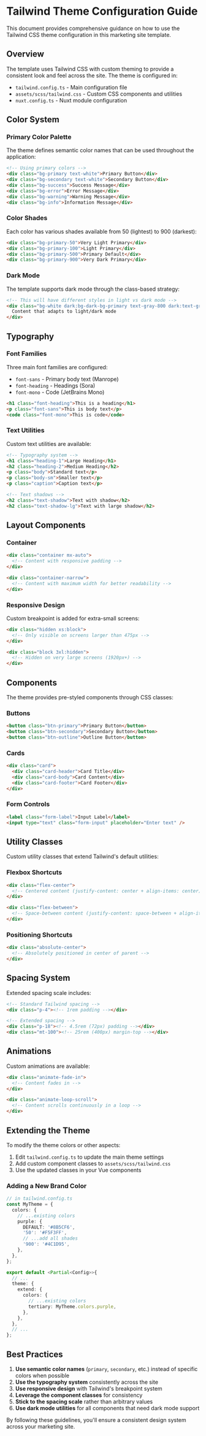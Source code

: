 # Tailwind Theme Configuration Guide

This document provides comprehensive guidance on how to use the Tailwind CSS theme configuration in this marketing site template.

## Overview

The template uses Tailwind CSS with custom theming to provide a consistent look and feel across the site. The theme is configured in:

- `tailwind.config.ts` - Main configuration file
- `assets/scss/tailwind.css` - Custom CSS components and utilities
- `nuxt.config.ts` - Nuxt module configuration

## Color System

### Primary Color Palette

The theme defines semantic color names that can be used throughout the application:

```html
<!-- Using primary colors -->
<div class="bg-primary text-white">Primary Button</div>
<div class="bg-secondary text-white">Secondary Button</div>
<div class="bg-success">Success Message</div>
<div class="bg-error">Error Message</div>
<div class="bg-warning">Warning Message</div>
<div class="bg-info">Information Message</div>
```

### Color Shades

Each color has various shades available from 50 (lightest) to 900 (darkest):

```html
<div class="bg-primary-50">Very Light Primary</div>
<div class="bg-primary-100">Light Primary</div>
<div class="bg-primary-500">Primary Default</div>
<div class="bg-primary-900">Very Dark Primary</div>
```

### Dark Mode

The template supports dark mode through the class-based strategy:

```html
<!-- This will have different styles in light vs dark mode -->
<div class="bg-white dark:bg-dark-bg-primary text-gray-800 dark:text-gray-200">
  Content that adapts to light/dark mode
</div>
```

## Typography

### Font Families

Three main font families are configured:

- `font-sans` - Primary body text (Manrope)
- `font-heading` - Headings (Sora)
- `font-mono` - Code (JetBrains Mono)

```html
<h1 class="font-heading">This is a heading</h1>
<p class="font-sans">This is body text</p>
<code class="font-mono">This is code</code>
```

### Text Utilities

Custom text utilities are available:

```html
<!-- Typography system -->
<h1 class="heading-1">Large Heading</h1>
<h2 class="heading-2">Medium Heading</h2>
<p class="body">Standard text</p>
<p class="body-sm">Smaller text</p>
<p class="caption">Caption text</p>

<!-- Text shadows -->
<h2 class="text-shadow">Text with shadow</h2>
<h2 class="text-shadow-lg">Text with large shadow</h2>
```

## Layout Components

### Container

```html
<div class="container mx-auto">
  <!-- Content with responsive padding -->
</div>

<div class="container-narrow">
  <!-- Content with maximum width for better readability -->
</div>
```

### Responsive Design

Custom breakpoint is added for extra-small screens:

```html
<div class="hidden xs:block">
  <!-- Only visible on screens larger than 475px -->
</div>

<div class="block 3xl:hidden">
  <!-- Hidden on very large screens (1920px+) -->
</div>
```

## Components

The theme provides pre-styled components through CSS classes:

### Buttons

```html
<button class="btn-primary">Primary Button</button>
<button class="btn-secondary">Secondary Button</button>
<button class="btn-outline">Outline Button</button>
```

### Cards

```html
<div class="card">
  <div class="card-header">Card Title</div>
  <div class="card-body">Card Content</div>
  <div class="card-footer">Card Footer</div>
</div>
```

### Form Controls

```html
<label class="form-label">Input Label</label>
<input type="text" class="form-input" placeholder="Enter text" />
```

## Utility Classes

Custom utility classes that extend Tailwind's default utilities:

### Flexbox Shortcuts

```html
<div class="flex-center">
  <!-- Centered content (justify-content: center + align-items: center) -->
</div>

<div class="flex-between">
  <!-- Space-between content (justify-content: space-between + align-items: center) -->
</div>
```

### Positioning Shortcuts

```html
<div class="absolute-center">
  <!-- Absolutely positioned in center of parent -->
</div>
```

## Spacing System

Extended spacing scale includes:

```html
<!-- Standard Tailwind spacing -->
<div class="p-4"><!-- 1rem padding --></div>

<!-- Extended spacing -->
<div class="p-18"><!-- 4.5rem (72px) padding --></div>
<div class="mt-100"><!-- 25rem (400px) margin-top --></div>
```

## Animations

Custom animations are available:

```html
<div class="animate-fade-in">
  <!-- Content fades in -->
</div>

<div class="animate-loop-scroll">
  <!-- Content scrolls continuously in a loop -->
</div>
```

## Extending the Theme

To modify the theme colors or other aspects:

1. Edit `tailwind.config.ts` to update the main theme settings
2. Add custom component classes to `assets/scss/tailwind.css`
3. Use the updated classes in your Vue components

### Adding a New Brand Color

```typescript
// in tailwind.config.ts
const MyTheme = {
  colors: {
    // ...existing colors
    purple: {
      DEFAULT: '#8B5CF6',
      '50': '#F5F3FF',
      // ...add all shades
      '900': '#4C1D95',
    },
  },
};

export default <Partial<Config>>{
  // ...
  theme: {
    extend: {
      colors: {
        // ...existing colors
        tertiary: MyTheme.colors.purple,
      },
    },
  },
  // ...
};
```

## Best Practices

1. **Use semantic color names** (`primary`, `secondary`, etc.) instead of specific colors when possible
2. **Use the typography system** consistently across the site
3. **Use responsive design** with Tailwind's breakpoint system
4. **Leverage the component classes** for consistency
5. **Stick to the spacing scale** rather than arbitrary values
6. **Use dark mode utilities** for all components that need dark mode support

By following these guidelines, you'll ensure a consistent design system across your marketing site.
